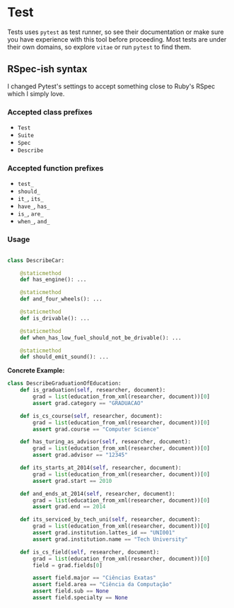 # Test

Tests uses `pytest` as test runner, so see their documentation or make sure you have experience with this tool before proceeding.
Most tests are under their own domains, so explore `vitae` or run `pytest` to find them.

## RSpec-ish syntax

I changed Pytest's settings to accept something close to Ruby's RSpec which I simply love.

### Accepted class prefixes

- `Test`
- `Suite`
- `Spec`
- `Describe`

### Accepted function prefixes

- `test_`
- `should_`
- `it_`, `its_`
- `have_`, `has_`
- `is_`, `are_`
- `when_`, `and_`

### Usage

```py

class DescribeCar:

    @staticmethod
    def has_engine(): ...

    @staticmethod
    def and_four_wheels(): ...

    @staticmethod
    def is_drivable(): ...

    @staticmethod
    def when_has_low_fuel_should_not_be_drivable(): ...

    @staticmethod
    def should_emit_sound(): ...

```

**Concrete Example:**

```py
class DescribeGraduationOfEducation:
    def is_graduation(self, researcher, document):
        grad = list(education_from_xml(researcher, document))[0]
        assert grad.category == "GRADUACAO"

    def is_cs_course(self, researcher, document):
        grad = list(education_from_xml(researcher, document))[0]
        assert grad.course == "Computer Science"

    def has_turing_as_advisor(self, researcher, document):
        grad = list(education_from_xml(researcher, document))[0]
        assert grad.advisor == "12345"

    def its_starts_at_2014(self, researcher, document):
        grad = list(education_from_xml(researcher, document))[0]
        assert grad.start == 2010

    def and_ends_at_2014(self, researcher, document):
        grad = list(education_from_xml(researcher, document))[0]
        assert grad.end == 2014

    def its_serviced_by_tech_uni(self, researcher, document):
        grad = list(education_from_xml(researcher, document))[0]
        assert grad.institution.lattes_id == "UNI001"
        assert grad.institution.name == "Tech University"

    def is_cs_field(self, researcher, document):
        grad = list(education_from_xml(researcher, document))[0]
        field = grad.fields[0]

        assert field.major == "Ciências Exatas"
        assert field.area == "Ciência da Computação"
        assert field.sub == None
        assert field.specialty == None

```